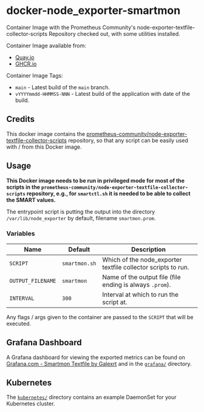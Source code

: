 # docker-node_exporter-smartmon

Container Image with the Prometheus Community's node-exporter-textfile-collector-scripts Repository checked out, with some utilities installed.

Container Image available from:

* [Quay.io](https://quay.io/repository/galexrt/ts3server)
* [GHCR.io](https://github.com/users/galexrt/packages/container/package/container-ts3server)

Container Image Tags:

* `main` - Latest build of the `main` branch.
* `vYYYYmmdd-HHMMSS-NNN` - Latest build of the application with date of the build.

## Credits

This docker image contains the [prometheus-community/node-exporter-textfile-collector-scripts](https://github.com/prometheus-community/node-exporter-textfile-collector-scripts) repository, so that any script can be easily used with / from this Docker image.

## Usage

**This Docker image needs to be run in privileged mode for most of the scripts in the `prometheus-community/node-exporter-textfile-collector-scripts` repository, e.g., for `smartctl.sh` it is needed to be able to collect the SMART values.**

The entrypoint script is putting the output into the directory `/var/lib/node_exporter` by default, filename `smartmon.prom`.

### Variables

| Name              | Default       | Description                                                   |
| ----------------- | ------------- | ------------------------------------------------------------- |
| `SCRIPT`          | `smartmon.sh` | Which of the node_exporter textfile collector scripts to run. |
| `OUTPUT_FILENAME` | `smartmon`    | Name of the output file (file ending is always `.prom`).      |
| `INTERVAL`        | `300`         | Interval at which to run the script at.                       |

Any flags / args given to the container are passed to the `SCRIPT` that will be executed.

## Grafana Dashboard

A Grafana dashboard for viewing the exported metrics can be found on [Grafana.com - Smartmon Textfile by Galexrt](https://grafana.com/dashboards/3992) and in the [`grafana/`](grafana/) directory.

## Kubernetes

The [`kubernetes/`](kubernetes/) directory contains an example DaemonSet for your Kubernetes cluster.
